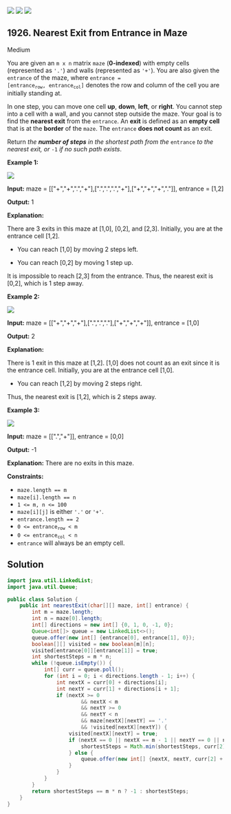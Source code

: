 [![](https://img.shields.io/github/stars/javadev/LeetCode-in-Java?label=Stars&style=flat-square)](https://github.com/javadev/LeetCode-in-Java)
[![](https://img.shields.io/github/forks/javadev/LeetCode-in-Java?label=Fork%20me%20on%20GitHub%20&style=flat-square)](https://github.com/javadev/LeetCode-in-Java/fork)
[![](https://img.shields.io/badge/-LeetCode%20in%20Kotlin-blue?style=flat-square)](https://github.com/javadev/LeetCode-in-Kotlin)

## 1926\. Nearest Exit from Entrance in Maze

Medium

You are given an `m x n` matrix `maze` (**0-indexed**) with empty cells (represented as `'.'`) and walls (represented as `'+'`). You are also given the `entrance` of the maze, where <code>entrance = [entrance<sub>row</sub>, entrance<sub>col</sub>]</code> denotes the row and column of the cell you are initially standing at.

In one step, you can move one cell **up**, **down**, **left**, or **right**. You cannot step into a cell with a wall, and you cannot step outside the maze. Your goal is to find the **nearest exit** from the `entrance`. An **exit** is defined as an **empty cell** that is at the **border** of the `maze`. The `entrance` **does not count** as an exit.

Return _the **number of steps** in the shortest path from the_ `entrance` _to the nearest exit, or_ `-1` _if no such path exists_.

**Example 1:**

![](https://assets.leetcode.com/uploads/2021/06/04/nearest1-grid.jpg)

**Input:** maze = \[\["+","+",".","+"],[".",".",".","+"],["+","+","+","."]], entrance = [1,2]

**Output:** 1

**Explanation:** 

There are 3 exits in this maze at [1,0], [0,2], and [2,3]. Initially, you are at the entrance cell [1,2]. 

- You can reach [1,0] by moving 2 steps left. 

- You can reach [0,2] by moving 1 step up. 
  
It is impossible to reach [2,3] from the entrance. Thus, the nearest exit is [0,2], which is 1 step away.

**Example 2:**

![](https://assets.leetcode.com/uploads/2021/06/04/nearesr2-grid.jpg)

**Input:** maze = \[\["+","+","+"],[".",".","."],["+","+","+"]], entrance = [1,0]

**Output:** 2

**Explanation:** 

There is 1 exit in this maze at [1,2]. [1,0] does not count as an exit since it is the entrance cell. Initially, you are at the entrance cell [1,0]. 

- You can reach [1,2] by moving 2 steps right. 
  
Thus, the nearest exit is [1,2], which is 2 steps away.

**Example 3:**

![](https://assets.leetcode.com/uploads/2021/06/04/nearest3-grid.jpg)

**Input:** maze = \[\[".","+"]], entrance = [0,0]

**Output:** -1

**Explanation:** There are no exits in this maze.

**Constraints:**

*   `maze.length == m`
*   `maze[i].length == n`
*   `1 <= m, n <= 100`
*   `maze[i][j]` is either `'.'` or `'+'`.
*   `entrance.length == 2`
*   <code>0 <= entrance<sub>row</sub> < m</code>
*   <code>0 <= entrance<sub>col</sub> < n</code>
*   `entrance` will always be an empty cell.

## Solution

```java
import java.util.LinkedList;
import java.util.Queue;

public class Solution {
    public int nearestExit(char[][] maze, int[] entrance) {
        int m = maze.length;
        int n = maze[0].length;
        int[] directions = new int[] {0, 1, 0, -1, 0};
        Queue<int[]> queue = new LinkedList<>();
        queue.offer(new int[] {entrance[0], entrance[1], 0});
        boolean[][] visited = new boolean[m][n];
        visited[entrance[0]][entrance[1]] = true;
        int shortestSteps = m * n;
        while (!queue.isEmpty()) {
            int[] curr = queue.poll();
            for (int i = 0; i < directions.length - 1; i++) {
                int nextX = curr[0] + directions[i];
                int nextY = curr[1] + directions[i + 1];
                if (nextX >= 0
                        && nextX < m
                        && nextY >= 0
                        && nextY < n
                        && maze[nextX][nextY] == '.'
                        && !visited[nextX][nextY]) {
                    visited[nextX][nextY] = true;
                    if (nextX == 0 || nextX == m - 1 || nextY == 0 || nextY == n - 1) {
                        shortestSteps = Math.min(shortestSteps, curr[2] + 1);
                    } else {
                        queue.offer(new int[] {nextX, nextY, curr[2] + 1});
                    }
                }
            }
        }
        return shortestSteps == m * n ? -1 : shortestSteps;
    }
}
```